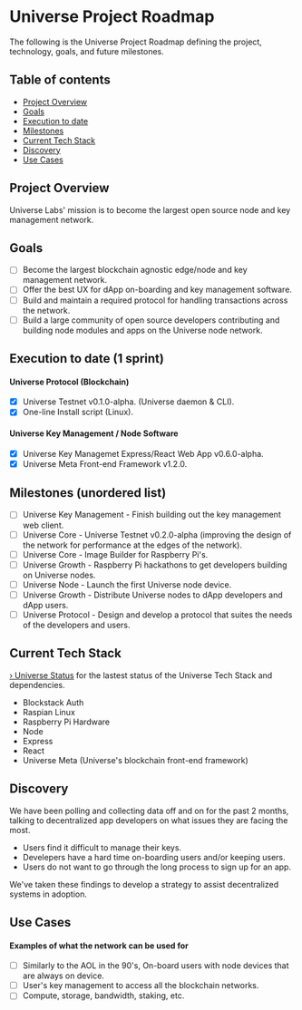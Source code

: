 # Universe Project Roadmap

The following is the Universe Project Roadmap defining the project, technology, goals, and future milestones.

## Table of contents

- [Project Overview](#project-overview)
- [Goals](#goals)
- [Execution to date](#execution-to-date-1-sprint)
- [Milestones](#milestones-unordered-list)
- [Current Tech Stack](#current-tech-stack)
- [Discovery](#discovery)
- [Use Cases](#use-cases)

## Project Overview

Universe Labs' mission is to become the largest open source node and key management network.

## Goals

- [ ] Become the largest blockchain agnostic edge/node and key management network.
- [ ] Offer the best UX for dApp on-boarding and key management software.
- [ ] Build and maintain a required protocol for handling transactions across the network.
- [ ] Build a large community of open source developers contributing and building node modules and apps on the Universe node network.

## Execution to date (1 sprint)

#### Universe Protocol (Blockchain)
- [x] Universe Testnet v0.1.0-alpha. (Universe daemon & CLI).
- [x] One-line Install script (Linux).

#### Universe Key Management / Node Software
- [x] Universe Key Managemet Express/React Web App v0.6.0-alpha.
- [x] Universe Meta Front-end Framework v1.2.0.

## Milestones (unordered list)

- [ ] Universe Key Management - Finish building out the key management web client.
- [ ] Universe Core - Universe Testnet v0.2.0-alpha (improving the design of the network for performance at the edges of the network).
- [ ] Universe Core - Image Builder for Raspberry Pi's.
- [ ] Universe Growth - Raspberry Pi hackathons to get developers building on Universe nodes.
- [ ] Universe Node - Launch the first Universe node device.
- [ ] Universe Growth - Distribute Universe nodes to dApp developers and dApp users.
- [ ] Universe Protocol - Design and develop a protocol that suites the needs of the developers and users.

## Current Tech Stack

[› Universe Status](https://github.com/universelabs/universe#status) for the lastest status of the Universe Tech Stack and dependencies.

* Blockstack Auth
* Raspian Linux
* Raspberry Pi Hardware
* Node
* Express
* React
* Universe Meta (Universe's blockchain front-end framework)

## Discovery
We have been polling and collecting data off and on for the past 2 months, talking to decentralized app developers on what issues they are facing the most.

- Users find it difficult to manage their keys.
- Develepers have a hard time on-boarding users and/or keeping users.
- Users do not want to go through the long process to sign up for an app.

We've taken these findings to develop a strategy to assist decentralized systems in adoption.

## Use Cases

#### Examples of what the network can be used for

- [ ] Similarly to the AOL in the 90's, On-board users with node devices that are always on device.
- [ ] User's key management to access all the blockchain networks.
- [ ] Compute, storage, bandwidth, staking, etc.
